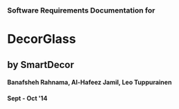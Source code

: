 ### Software Requirements Documentation for
# DecorGlass
## by SmartDecor

#### Banafsheh Rahnama, Al-Hafeez Jamil, Leo Tuppurainen
#### Sept - Oct '14
</center>
